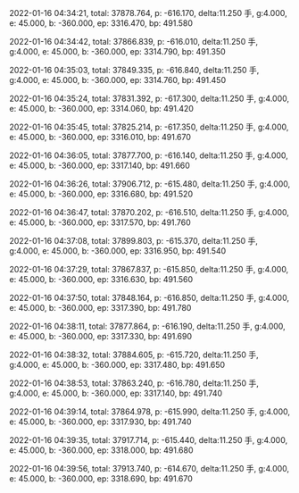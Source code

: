 2022-01-16 04:34:21, total: 37878.764, p: -616.170, delta:11.250 手, g:4.000, e: 45.000, b: -360.000, ep: 3316.470, bp: 491.580

2022-01-16 04:34:42, total: 37866.839, p: -616.010, delta:11.250 手, g:4.000, e: 45.000, b: -360.000, ep: 3314.790, bp: 491.350

2022-01-16 04:35:03, total: 37849.335, p: -616.840, delta:11.250 手, g:4.000, e: 45.000, b: -360.000, ep: 3314.760, bp: 491.450

2022-01-16 04:35:24, total: 37831.392, p: -617.300, delta:11.250 手, g:4.000, e: 45.000, b: -360.000, ep: 3314.060, bp: 491.420

2022-01-16 04:35:45, total: 37825.214, p: -617.350, delta:11.250 手, g:4.000, e: 45.000, b: -360.000, ep: 3316.010, bp: 491.670

2022-01-16 04:36:05, total: 37877.700, p: -616.140, delta:11.250 手, g:4.000, e: 45.000, b: -360.000, ep: 3317.140, bp: 491.660

2022-01-16 04:36:26, total: 37906.712, p: -615.480, delta:11.250 手, g:4.000, e: 45.000, b: -360.000, ep: 3316.680, bp: 491.520

2022-01-16 04:36:47, total: 37870.202, p: -616.510, delta:11.250 手, g:4.000, e: 45.000, b: -360.000, ep: 3317.570, bp: 491.760

2022-01-16 04:37:08, total: 37899.803, p: -615.370, delta:11.250 手, g:4.000, e: 45.000, b: -360.000, ep: 3316.950, bp: 491.540

2022-01-16 04:37:29, total: 37867.837, p: -615.850, delta:11.250 手, g:4.000, e: 45.000, b: -360.000, ep: 3316.630, bp: 491.560

2022-01-16 04:37:50, total: 37848.164, p: -616.850, delta:11.250 手, g:4.000, e: 45.000, b: -360.000, ep: 3317.390, bp: 491.780

2022-01-16 04:38:11, total: 37877.864, p: -616.190, delta:11.250 手, g:4.000, e: 45.000, b: -360.000, ep: 3317.330, bp: 491.690

2022-01-16 04:38:32, total: 37884.605, p: -615.720, delta:11.250 手, g:4.000, e: 45.000, b: -360.000, ep: 3317.480, bp: 491.650

2022-01-16 04:38:53, total: 37863.240, p: -616.780, delta:11.250 手, g:4.000, e: 45.000, b: -360.000, ep: 3317.140, bp: 491.740

2022-01-16 04:39:14, total: 37864.978, p: -615.990, delta:11.250 手, g:4.000, e: 45.000, b: -360.000, ep: 3317.930, bp: 491.740

2022-01-16 04:39:35, total: 37917.714, p: -615.440, delta:11.250 手, g:4.000, e: 45.000, b: -360.000, ep: 3318.000, bp: 491.680

2022-01-16 04:39:56, total: 37913.740, p: -614.670, delta:11.250 手, g:4.000, e: 45.000, b: -360.000, ep: 3318.690, bp: 491.670